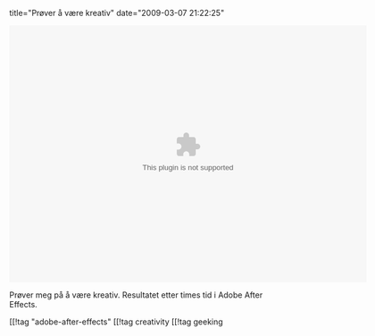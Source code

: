 title="Prøver å være kreativ"
date="2009-03-07 21:22:25"
<object classid="clsid:02BF25D5-8C17-4B23-BC80-D3488ABDDC6B" codebase="http://www.apple.com/qtactivex/qtplugin.cab" height="460" width="640">
<param name="src" value="/images/2009/03/racetrackcomp.mov">
<param name="autoplay" value="true">
<param name="type" value="video/quicktime" height="460" width="640">
<embed src="/images/2009/03/racetrackcomp.mov" height="460" width="640" autoplay="true" type="video/quicktime" pluginspage="http://www.apple.com/quicktime/download/">
</object>

Prøver meg på å være kreativ. Resultatet etter times tid i Adobe After Effects.

[[!tag  "adobe-after-effects"
[[!tag  creativity
[[!tag  geeking
